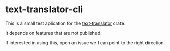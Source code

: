 # text-translator-cli

This is a small test aplication for the [text-translator](https://crates.io/crates/text-translator) crate.

It depends on features that are not published.

If interested in using this, open an issue we I can point to the right direction.
